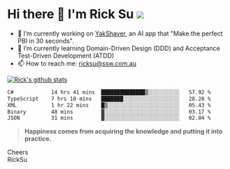# Hi there 👋 I'm Rick Su ![](https://komarev.com/ghpvc/?username=ricksu978)
<!--
**ricksu978/ricksu978** is a ✨ _special_ ✨ repository because its `README.md` (this file) appears on your GitHub profile.

Here are some ideas to get you started:
-->
- 🔭 I’m currently working on [YakShaver](https://yakshaver.ai/), an AI app that "Make the perfect PBI in 30 seconds".
- 🌱 I’m currently learning Domain-Driven Design (DDD) and Acceptance Test-Driven Development (ATDD)
- 📫 How to reach me: ricksu@ssw.com.au
<!--
- 👯 I’m looking to collaborate on ...
- 🤔 I’m looking for help with ...
- 💬 Ask me about ...
-->
<!--
- 😄 Pronouns: ...
- ⚡ Fun fact: ...
-->
[![Rick's github stats](https://github-readme-stats.vercel.app/api?username=ricksu978&theme=dark)](https://github.com/ricksu978/ricksu978)

<!--START_SECTION:waka-->

```txt
C#            14 hrs 41 mins  ██████████████▒░░░░░░░░░░   57.92 %
TypeScript    7 hrs 10 mins   ███████░░░░░░░░░░░░░░░░░░   28.28 %
XML           1 hr 22 mins    █▒░░░░░░░░░░░░░░░░░░░░░░░   05.43 %
Binary        48 mins         ▓░░░░░░░░░░░░░░░░░░░░░░░░   03.17 %
JSON          31 mins         ▓░░░░░░░░░░░░░░░░░░░░░░░░   02.04 %
```

<!--END_SECTION:waka-->

> **Happiness comes from acquiring the knowledge and putting it into practice.**

Cheers  
RickSu 
